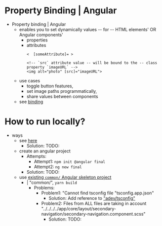 # Property Binding | Angular

* Property binding | Angular
  * enables you to set dynamically values -- for -- HTML elements' OR Angular components'
    * properties
    * attributes
      ```angular-html
      <  [someAttribute]= >
      ```
      ```angular-html
      <!-- `src` attribute value -- will be bound to the -- class property `imageURL` -->
      <img alt="photo" [src]="imageURL"> 
      ```
  * use cases
    * toggle button features,
    * set image paths programmatically,
    * share values between components
  * see [binding](/adev/src/content/guide/templates/binding.md)

# How to run locally?

* ways
  * see [here](/adev/README.md#how-to-generate-a-specific-example-project-locally)
    * Solution: TODO:
  * create an angular project
    * Attempts:
      * Attempt1: `npm init @angular final`
      * Attempt2: `ng new final`
    * Solution: TODO:
  * use [existing `common/` Angular skeleton project](../../common)
    * | "common/", `yarn build`
      * Problems:
        * Problem1: "Cannot find tsconfig file "tsconfig.app.json"
          * Solution: Add reference to ["adev/tsconfig"](/adev/tsconfig.app.json)
        * Problem2: Files from ALL files are taking in account "../../../../app/core/layout/secondary-navigation/secondary-navigation.component.scss"
          * Solution: TODO:

